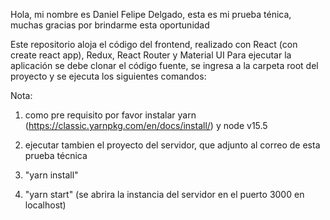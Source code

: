 Hola, mi nombre es Daniel Felipe Delgado, esta es mi prueba ténica, muchas gracias por brindarme esta oportunidad

Este repositorio aloja el código del frontend, realizado con React (con create react app), Redux, React Router y Material UI
Para ejecutar la aplicación se debe clonar el código fuente, se ingresa a la carpeta root del proyecto y se ejecuta los siguientes comandos:

Nota:
   1. como pre requisito por favor instalar yarn (https://classic.yarnpkg.com/en/docs/install/) y node v15.5
   2. ejecutar tambien el proyecto del servidor, que adjunto al correo de esta prueba técnica

   1. "yarn install"
   2. "yarn start" (se abrira la instancia del servidor en el puerto 3000 en localhost)


